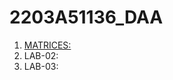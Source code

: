 # 2203A51136_DAA
1. [MATRICES:]("https://github.com/karthikeyan0741/2203A51136_DAA/blob/main/DAA_LAB_001_.ipynb")
2. LAB-02:[]("")
3. LAB-03:[]("")
